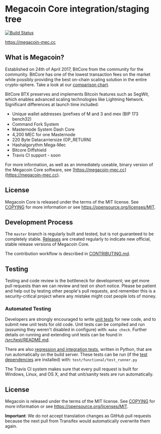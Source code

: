 Megacoin Core integration/staging tree
=====================================

[![Build Status](https://travis-ci.org/megacoin-project/megacoin.svg?branch=master)](https://travis-ci.org/megacoin-project/megacoin)

https://megacoin-mec.cc

What is Megacoin?
----------------

Established on 24th of April 2017, BitCore from the community for the community. BitCore has one of the lowest transaction fees on the market while possibly providing the best on-chain scaling solution in the  entire crypto-sphere. Take a look at our [comparison chart](https://bitcore.cc/wp-content/uploads/2019/11/BitCoreVsAgosto2019.jpg).

BitCore BTX preserves and implements Bitcoin features such as SegWit, which enables advanced scaling technologies like Lightning Network. Significant differences at launch time included:

- Unique wallet addresses (prefixes of M and 3 and mex (BIP 173 bench32)
- Command Fork System
- Masternode System Dash Core
- 4,200 MEC for one Masternode
- 220 Byte Datacarriersize (OP_RETURN)
- Hashalgorythm Mega-Mec
- Bitcore Diffshield
- Travis CI support - soon

For more information, as well as an immediately useable, binary version of
the Megacoin Core software, see [https://megacoin-mec.cc](https://megacoin-mec.cc).

License
-------

Megacoin Core is released under the terms of the MIT license. See [COPYING](COPYING) for more
information or see https://opensource.org/licenses/MIT.



Development Process
-------------------

The `master` branch is regularly built and tested, but is not guaranteed to be
completely stable. [Releases](https://github.com/LIMXTEC/Megacoin/release) are created
regularly to indicate new official, stable release versions of Megacoin Core.

The contribution workflow is described in [CONTRIBUTING.md](CONTRIBUTING.md).

Testing
-------

Testing and code review is the bottleneck for development; we get more pull
requests than we can review and test on short notice. Please be patient and help out by testing
other people's pull requests, and remember this is a security-critical project where any mistake might cost people
lots of money.

### Automated Testing

Developers are strongly encouraged to write [unit tests](src/test/README.md) for new code, and to
submit new unit tests for old code. Unit tests can be compiled and run
(assuming they weren't disabled in configure) with: `make check`. Further details on running
and extending unit tests can be found in [/src/test/README.md](/src/test/README.md).

There are also [regression and integration tests](/test), written
in Python, that are run automatically on the build server.
These tests can be run (if the [test dependencies](/test) are installed) with: `test/functional/test_runner.py`

The Travis CI system makes sure that every pull request is built for Windows, Linux, and OS X, and that unit/sanity tests are run automatically.

License
-------

Megacoin is released under the terms of the MIT license. See [COPYING](COPYING) for more
information or see https://opensource.org/licenses/MIT.

**Important**: We do not accept translation changes as GitHub pull requests because the next
pull from Transifex would automatically overwrite them again.
